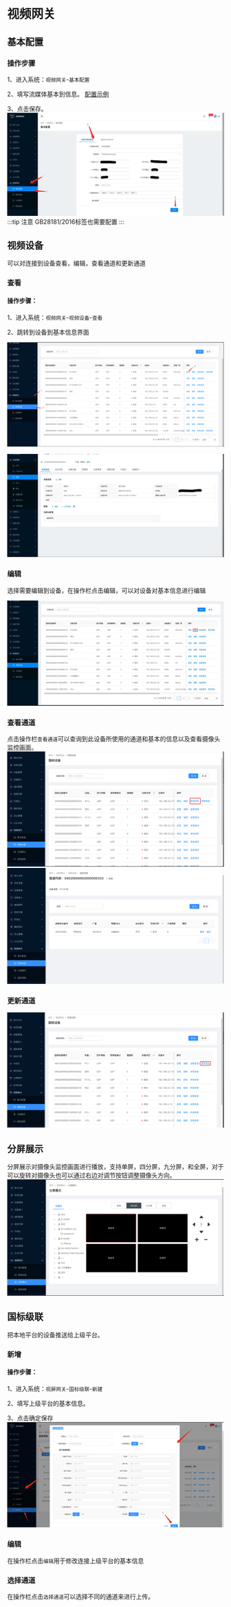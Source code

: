 # 视频网关



## 基本配置

### 操作步骤

1、进入系统：`视频网关`-`基本配置`

2、填写流媒体基本到信息。
[配置示例](hhttps://github.com/jetlinks/jetlinks-docs/tree/media-doc/media-guide)

3、点击保存。
![基本配置](images/media/install.png)
:::tip 注意 GB28181/2016标签也需要配置
:::

## 视频设备

可以对连接到设备查看，编辑，查看通道和更新通道

### 查看

#### 操作步骤：

1、进入系统：`视频网关`-`视频设备`-`查看`

2、跳转到设备到基本信息界面

![基本配置](images/media/select-media.png)

![基本配置](images/media/select-equipment.png)

### 编辑

选择需要编辑到设备，在操作栏点击编辑，可以对设备对基本信息进行编辑

![编辑设备](images/media/update-equipment.png)

### 查看通道

点击操作栏`查看通道`可以查询到此设备所使用的通道和基本的信息以及查看摄像头监控画面。
![查看通道](images/media/select-Channel.png)
![查看通道](images/media/select-Channel1.png)

### 更新通道

![更新通道](images/media/update-Channel.png)

## 分屏展示

分屏展示对摄像头监控画面进行播放，支持单屏，四分屏，九分屏，和全屏，对于可以旋转对摄像头也可以通过右边对调节按钮调整摄像头方向。
![分屏](images/media/split_screen.png)

## 国标级联

把本地平台的设备推送给上级平台。

### 新增

#### 操作步骤：

1、进入系统：`视屏网关`-`国标级联`-`新建`

2、填写上级平台的基本信息。

3、点击确定保存
![新建](images/media/Cascading.png)

### 编辑

在操作栏点击`编辑`用于修改连接上级平台的基本信息

### 选择通道

在操作栏点击`选择通道`可以选择不同的通道来进行上传。









